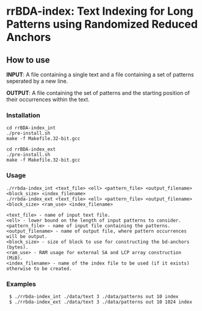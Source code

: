 rrBDA-index: Text Indexing for Long Patterns using Randomized Reduced Anchors
===


How to use
----------
<b>INPUT</b>: A file containing a single text and a file containing a set of patterns seperated by a new line.

<b>OUTPUT</b>: A file containing the set of patterns and the starting position of their occurrences within the text.

### Installation

```
cd rrBDA-index_int
./pre-install.sh
make -f Makefile.32-bit.gcc
```

```
cd rrBDA-index_ext
./pre-install.sh
make -f Makefile.32-bit.gcc
```

### Usage

```
./rrbda-index_int <text_file> <ell> <pattern_file> <output_filename> <block_size> <index_filename>
./rrbda-index_ext <text_file> <ell> <pattern_file> <output_filename> <block_size> <ram_use> <index_filename>

<text_file> - name of input text file.
<ell> - lower bound on the length of input patterns to consider. 
<pattern_file> - name of input file containing the patterns.
<output_filename> - name of output file, where pattern occurrences will be output.
<block_size> - size of block to use for constructing the bd-anchors (bytes).
<ram_use> - RAM usage for external SA and LCP array construction (MiB).
<index_filename> - name of the index file to be used (if it exists) otherwise to be created.
```

### Examples

```
 $ ./rrbda-index_int ./data/text 3 ./data/patterns out 10 index
 $ ./rrbda-index_ext ./data/text 3 ./data/patterns out 10 1024 index
```
